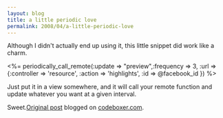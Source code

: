 ```yaml
---
layout: blog
title: a little periodic love
permalink: 2008/04/a-little-periodic-love
---
```


<p>Although I didn&#039;t actually end up using it, this little snippet did work like a charm.</p>
<p>&lt;%= periodically_call_remote(:update =&gt; "preview",:frequency =&gt; 3, :url =&gt; {:controller =&gt; &#039;resource&#039;, :action =&gt; &#039;highlights&#039;, :id =&gt; @facebook_id }) %&gt;</p>
<p>Just put it in a view somewhere, and it will call your remote function and update whatever you want at a given interval.</p>
<p>Sweet.<a href="http://www.digbox.net/index.php/RoR/a-little-periodic-love">Original post</a> blogged on <a href="http://codeboxer.com">codeboxer.com</a>.</p>
